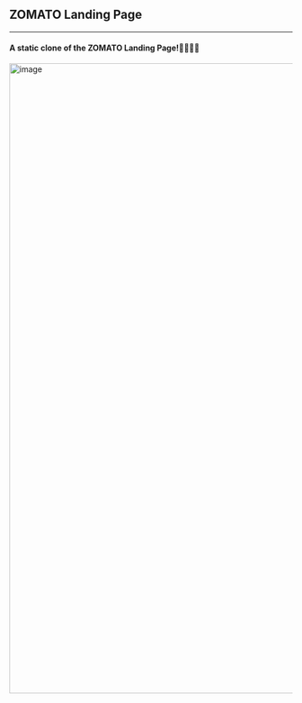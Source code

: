 <h2>ZOMATO Landing Page</h2>
<hr>
<h4>A static clone of the ZOMATO Landing Page!🍔🍕🌭🍴</h4>
<img width="1120" alt="image" src="https://github.com/laxitajain/ZomatoLandingPage/assets/87566518/5b55b829-e7c6-4e26-bb99-f46fdc79c304">

